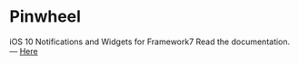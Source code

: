 # Pinwheel
iOS 10 Notifications and Widgets for Framework7
Read the documentation. — [Here](http://skitty.xyz/pinwheel/)
